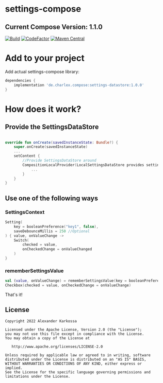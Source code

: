 # settings-compose
## Current Compose Version: 1.1.0

<a href="https://github.com/Ch4rl3x/settings-compose/actions?query=workflow%3ABuild"><img src="https://github.com/ch4rl3x/settings-compose/actions/workflows/build.yml/badge.svg" alt="Build"></a>
<a href="https://www.codefactor.io/repository/github/ch4rl3x/settings-compose"><img src="https://www.codefactor.io/repository/github/ch4rl3x/settings-compose/badge" alt="CodeFactor" /></a>
<a href="https://repo1.maven.org/maven2/de/charlex/compose/settings-datastore/"><img src="https://img.shields.io/maven-central/v/de.charlex.compose/settings-datastore" alt="Maven Central" /></a>

# Add to your project

Add actual settings-compose library:

```groovy
dependencies {
    implementation 'de.charlex.compose:settings-datastore:1.0.0'
}
```

# How does it work?

## Provide the SettingsDataStore

```kotlin

override fun onCreate(savedInstanceState: Bundle?) {
    super.onCreate(savedInstanceState)
    ...
    setContent {
        //Provide SettingsDataStore around
        CompositionLocalProvider(LocalSettingsDataStore provides settingsDataStore) {
            ...
        }
    }
}

```

## Use one of the following ways

### SettingsContext

```kotlin
Setting(
    key = booleanPreference("key1", false),
    saveDebounceMillis = 250 //Optional
) { value, onValueChange ->
    Switch(
        checked = value,
        onCheckedChange = onValueChanged
    )
}
```

### rememberSettingsValue

```kotlin
val (value, onValueChange) = rememberSettingsValue(key = booleanPreference("key2", false))
Checkbox(checked = value, onCheckedChange = onValueChange)
```


That's it!

License
--------

    Copyright 2022 Alexander Karkossa
    
    Licensed under the Apache License, Version 2.0 (the "License");
    you may not use this file except in compliance with the License.
    You may obtain a copy of the License at
    
       http://www.apache.org/licenses/LICENSE-2.0
    
    Unless required by applicable law or agreed to in writing, software
    distributed under the License is distributed on an "AS IS" BASIS,
    WITHOUT WARRANTIES OR CONDITIONS OF ANY KIND, either express or implied.
    See the License for the specific language governing permissions and
    limitations under the License.
